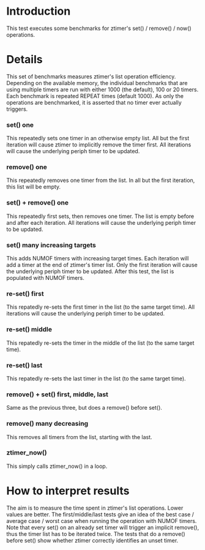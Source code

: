 # Introduction

This test executes some benchmarks for ztimer's set() / remove() / now()
operations.

# Details

This set of benchmarks measures ztimer's list operation efficiency.
Depending on the available memory, the individual benchmarks that are using
multiple timers are run with either 1000 (the default), 100 or 20 timers.
Each benchmark is repeated REPEAT times (default 1000).
As only the operations are benchmarked, it is asserted that no timer ever
actually triggers.

### set() one

This repeatedly sets one timer in an otherwise empty list.
All but the first iteration will cause ztimer to implicitly remove the timer
first.
All iterations will cause the underlying periph timer to be updated.

### remove() one

This repeatedly removes one timer from the list. In all but the first iteration,
this list will be empty.


### set() + remove() one

This repeatedly first sets, then removes one timer. The list is empty
before and after each iteration.
All iterations will cause the underlying periph timer to be updated.

### set() many increasing targets

This adds NUMOF timers with increasing target times. Each iteration will add a
timer at the end of ztimer's timer list.
Only the first iteration will cause the underlying periph timer to be updated.
After this test, the list is populated with NUMOF timers.

### re-set() first

This repatedly re-sets the first timer in the list (to the same target time).
All iterations will cause the underlying periph timer to be updated.

### re-set() middle

This repatedly re-sets the timer in the middle of the list (to the same target
time).

### re-set() last

This repatedly re-sets the last timer in the list (to the same target time).

### remove() + set() first, middle, last

Same as the previous three, but does a remove() before set().

### remove() many decreasing

This removes all timers from the list, starting with the last.

### ztimer_now()

This simply calls ztimer_now() in a loop.


# How to interpret results

The aim is to measure the time spent in ztimer's list operations.
Lower values are better.
The first/middle/last tests give an idea of the best case / average case /
worst case when running the operation with NUMOF timers.
Note that every set() on an already set timer will trigger an implicit remove(),
thus the timer list has to be iterated twice.
The tests that do a remove() before set() show whether ztimer correctly
identifies an unset timer.
